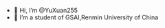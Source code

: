 - 👋 Hi, I’m @YuXuan255
- 🧐 I’m a student of GSAI,Renmin University of China

<!---
YuXuan-Du01/YuXuan-Du01 is a ✨ special ✨ repository because its `README.md` (this file) appears on your GitHub profile.
You can click the Preview link to take a look at your changes.
--->

